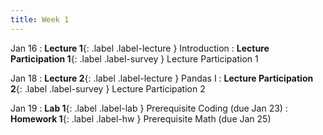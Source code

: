 ```yaml
---
title: Week 1
---
```


Jan 16
: **Lecture 1**{: .label .label-lecture } Introduction
: **Lecture Participation 1**{: .label .label-survey } Lecture Participation 1

Jan 18
: **Lecture 2**{: .label .label-lecture } Pandas I
: **Lecture Participation 2**{: .label .label-survey } Lecture Participation 2

Jan 19
: **Lab 1**{: .label .label-lab } Prerequisite Coding (due Jan 23)
: **Homework 1**{: .label .label-hw } Prerequisite Math (due Jan 25)


